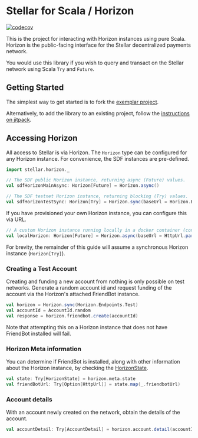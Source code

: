 # Stellar for Scala / Horizon

[![codecov](https://codecov.io/gh/Synesso/scala-stellar/branch/master/graph/badge.svg)](https://codecov.io/gh/Synesso/scala-stellar)

This is the project for interacting with Horizon instances using pure Scala. Horizon is the public-facing interface
for the Stellar decentralized payments network.

You would use this library if you wish to query and transact on the Stellar network using Scala `Try` and `Future`.

## Getting Started

The simplest way to get started is to fork the [exemplar project](https://github.com/Synesso/scala-stellar-horizon-exemplar).

Alternatively, to add the library to an existing project, follow the [instructions on jitpack](https://jitpack.io/#synesso/scala-stellar/).

## Accessing Horizon

All access to Stellar is via Horizon. The `Horizon` type can be configured for any Horizon instance. For convenience,
the SDF instances are pre-defined.

```scala
import stellar.horizon._

// The SDF public Horizon instance, returning async (Future) values.
val sdfHorizonMainAsync: Horizon[Future] = Horizon.async()

// The SDF testnet Horizon instance, returning blocking (Try) values.
val sdfHorizonTestSync: Horizon[Try] = Horizon.sync(baseUrl = Horizon.Endpoints.Test)
````

 If you have provisioned your own Horizon instance, you can configure this via URL.
```scala
// A custom Horizon instance running locally in a docker container (configured separately).
val localHorizon: Horizon[Future] = Horizon.async(baseUrl = HttpUrl.parse("http://localhost:8000/"))
```

For brevity, the remainder of this guide will assume a synchronous Horizon instance (`Horizon[Try]`).

### Creating a Test Account

Creating and funding a new account from nothing is only possible on test networks. Generate a random account id and
request funding of the account via the Horizon's attached FriendBot instance.

```scala
val horizon = Horizon.sync(Horizon.Endpoints.Test)
val accountId = AccountId.random
val response = horizon.friendbot.create(accountId)
```

Note that attempting this on a Horizon instance that does not have FriendBot installed will fail.

### Horizon Meta information

You can determine if FriendBot is installed, along with other information about the Horizon instance, by checking the
[HorizonState](https://synesso.github.io/scala-stellar/api/stellar/horizon/HorizonState.html).

```scala
val state: Try[HorizonState] = horizon.meta.state
val friendBotUrl: Try[Option[HttpUrl]] = state.map(_.friendbotUrl)
```


### Account details

With an account newly created on the network, obtain the details of the account.

```scala
val accountDetail: Try[AccountDetail] = horizon.account.detail(accountId)
```